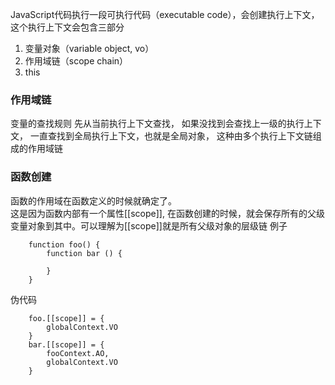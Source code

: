 JavaScript代码执行一段可执行代码（executable   code），会创建执行上下文， 这个执行上下文会包含三部分
1. 变量对象（variable object, vo）
2. 作用域链（scope chain）
3. this

### 作用域链
变量的查找规则 先从当前执行上下文查找， 如果没找到会查找上一级的执行上下文， 一直查找到全局执行上下文，也就是全局对象， 这种由多个执行上下文链组成的作用域链
### 函数创建
函数的作用域在函数定义的时候就确定了。<br />
这是因为函数内部有一个属性[[scope]], 在函数创建的时候，就会保存所有的父级变量对象到其中。可以理解为[[scope]]就是所有父级对象的层级链
例子
```
    function foo() {
        function bar () {

        }
    }
```


伪代码
```
    foo.[[scope]] = {
        globalContext.VO
    }
    bar.[[scope]] = {
        fooContext.AO,
        globalContext.VO
    }
```